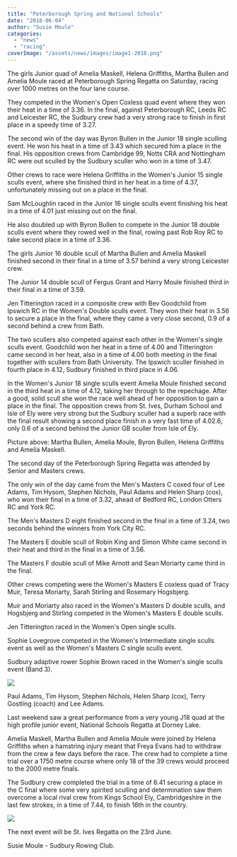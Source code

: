 ```yaml
---
title: "Peterborough Spring and National Schools"
date: "2018-06-04"
author: "Susie Moule"
categories: 
  - "news"
  - "racing"
coverImage: "/assets/news/images/image1-2018.png"
---
```


The girls Junior quad of Amelia Maskell, Helena Griffiths, Martha Bullen and Amelia Moule raced at Peterborough Spring Regatta on Saturday, racing over 1000 metres on the four lane course.

They competed in the Women's Open Coxless quad event where they won their heat in a time of 3.36. In the final, against Peterborough RC, Leeds RC and Leicester RC, the Sudbury crew had a very strong race to finish in first place in a speedy time of 3.27.

The second win of the day was Byron Bullen in the Junior 18 single sculling event. He won his heat in a time of 3.43 which secured him a place in the final. His opposition crews from Cambridge 99, Notts CRA and Nottingham RC were out sculled by the Sudbury sculler who won in a time of 3.47.

Other crews to race were Helena Griffiths in the Women's Junior 15 single sculls event, where she finished third in her heat in a time of 4.37, unfortunately missing out on a place in the final.

Sam McLoughlin raced in the Junior 16 single sculls event finishing his heat in a time of 4.01 just missing out on the final.

He also doubled up with Byron Bullen to compete in the Junior 18 double sculls event where they rowed well in the final, rowing past Rob Roy RC to take second place in a time of 3.36.

The girls Junior 16 double scull of Martha Bullen and Amelia Maskell finished second in their final in a time of 3.57 behind a very strong Leicester crew.

The Junior 14 double scull of Fergus Grant and Harry Moule finished third in their final in a time of 3.59.

Jen Titterington raced in a composite crew with Bev Goodchild from Ipswich RC in the Women's Double sculls event. They won their heat in 3.56 to secure a place in the final, where they came a very close second, 0.9 of a second behind a crew from Bath.

The two scullers also competed against each other in the Women's single sculls event. Goodchild won her heat in a time of 4.00 and Titterington came second in her heat, also in a time of 4.00 both meeting in the final together with scullers from Bath University. The Ipswich sculler finished in fourth place in 4.12, Sudbury finished in third place in 4.06.

In the Women's Junior 18 single sculls event Amelia Moule finished second in the third heat in a time of 4.12, taking her through to the repechage. After a good, solid scull she won the race well ahead of her opposition to gain a place in the final. The opposition crews from St. Ives, Durham School and Isle of Ely were very strong but the Sudbury sculler had a superb race with the final result showing a second place finish in a very fast time of 4.02.6, only 0.6 of a second behind the Junior GB sculler from Isle of Ely.

Picture above: Martha Bullen, Amelia Moule, Byron Bullen, Helena Griffiths and Amelia Maskell.

The second day of the Peterborough Spring Regatta was attended by Senior and Masters crews.

The only win of the day came from the Men's Masters C coxed four of Lee Adams, Tim Hysom, Stephen Nichols, Paul Adams and Helen Sharp (cox), who won their final in a time of 3.32, ahead of Bedford RC, London Otters RC and York RC.

The Men's Masters D eight finished second in the final in a time of 3.24, two seconds behind the winners from York City RC.

The Masters E double scull of Robin King and Simon White came second in their heat and third in the final in a time of 3.56.

The Masters F double scull of Mike Arnott and Sean Moriarty came third in the final.

Other crews competing were the Women's Masters E coxless quad of Tracy Muir, Teresa Moriarty, Sarah Stirling and Rosemary Hogsbjerg.

Muir and Moriarty also raced in the Women's Masters D double sculls, and Hogsbjerg and Stirling competed in the Women's Masters E double sculls.

Jen Titterington raced in the Women's Open single sculls.

Sophie Lovegrove competed in the Women's Intermediate single sculls event as well as the Women's Masters C single sculls event.

Sudbury adaptive rower Sophie Brown raced in the Women's single sculls event (Band 3).

[![](/assets/news/images/image2-2018-1024x768.png)](http://sudburyrowingclub.org.uk/wp-content/uploads/2018/06/image2-2018.png)

Paul Adams, Tim Hysom, Stephen Nichols, Helen Sharp (cox), Terry Gostling (coach) and Lee Adams.

Last weekend saw a great performance from a very young J18 quad at the high profile junior event, National Schools Regatta at Dorney Lake.

Amelia Maskell, Martha Bullen and Amelia Moule were joined by Helena Griffiths when a hamstring injury meant that Freya Evans had to withdraw from the crew a few days before the race. The crew had to complete a time trial over a 1750 metre course where only 18 of the 39 crews would proceed to the 2000 metre finals.

The Sudbury crew completed the trial in a time of 6.41 securing a place in the C final where some very spirited sculling and determination saw them overcome a local rival crew from Kings School Ely, Cambridgeshire in the last few strokes, in a time of 7.44, to finish 16th in the country.

[![](/assets/news/images/image1-National-Schools-1024x577.png)](http://sudburyrowingclub.org.uk/wp-content/uploads/2018/06/image1-National-Schools.png)

The next event will be St. Ives Regatta on the 23rd June.

Susie Moule - Sudbury Rowing Club.
